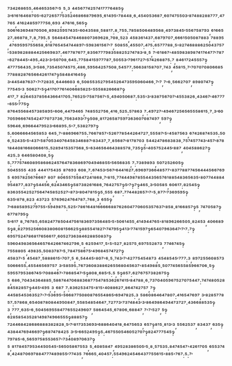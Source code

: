 ⁷³⁴²⁶⁸⁶⁵⁵:⁴⁶⁴⁶⁵³⁵⁶⁷′⁵,⁵·³,⁴⁴⁵⁶⁷⁷⁴²⁵⁷⁴¹⁷⁷⁷⁶⁴⁸⁵‽³′⁶¹⁶¹⁶⁴⁶⁸⁷⁰⁵'⁶²⁷²⁶⁵⁷⁷⁵³⁵²⁴⁶⁸⁶⁶⁸⁷⁹⁶⁹⁵·⁶¹⁴⁹⁵'⁷⁸⁴⁴⁸·⁶·⁴⁵⁴⁰⁵³⁶⁸⁷·⁶⁰⁷⁴⁷⁵⁵⁰³′⁸⁷⁴⁸⁸²⁸⁸⁷⁷⁷·⁴⁷⁷⁶⁵,⁴¹⁶²⁴⁸⁵⁹⁷⁷⁷⁵⁶·⁶⁹³,⁴⁷⁶¹⁶·⁵⁶⁵‽⁵⁰⁶¹⁶³⁶⁹⁴⁸⁷⁰⁵⁰⁶·⁸⁹⁸²⁵⁹⁵⁷⁴³⁵'⁶⁰⁴³⁵⁸⁸·⁵⁸⁸¹⁷:⁸·⁷⁵⁵:⁷⁸⁵⁸⁵⁰⁶⁴⁸⁹⁵⁶⁸·⁴⁹⁷³⁸⁴⁵′⁵⁵⁶⁷⁵⁸⁷⁹³,⁶¹⁶⁶⁵²⁷:⁸⁶⁸⁷⁸·⁷:⁸·⁷⁹⁵:⁵,⁵⁶⁴⁸⁴⁵⁴⁷⁸⁴⁶⁸⁸⁰⁷³⁶⁹⁶²⁸·⁷⁰⁸·⁵²³,⁴⁵⁸³⁶¹⁴³⁷:⁶⁸⁷⁹⁷⁰⁷·⁶⁶⁶¹⁵⁰⁵⁰⁸⁷⁸⁸³,⁷⁸⁸⁹⁵,⁴⁷⁶⁹⁵⁹⁵⁷⁵⁵⁶⁵⁸·⁶¹⁸⁷⁶⁵⁴⁵⁴⁷⁴⁴⁸⁹⁷'⁵⁹⁸³⁶¹⁵⁶⁷′⁷,⁵⁰⁸⁵⁵·⁴⁵⁵⁰⁷:⁴⁷⁵:⁶⁵⁷⁷⁷⁸⁸·⁵'⁸²⁷⁴⁶⁸⁸⁸⁶²⁵⁰⁴³⁷⁵⁷'⁵³⁸⁹⁸²⁸⁸⁸⁴⁴²⁵⁶⁶⁹⁸³⁷:⁴⁶⁷⁷⁸⁷⁶⁷⁷·⁸³⁵⁶⁷⁷⁷⁹⁸³⁵⁸⁸²⁵²⁷⁴⁷⁸³′⁸·⁵,⁷'⁶¹⁸⁶⁷'⁴⁸⁵⁹⁸³⁸⁹⁸⁷⁴¹⁷⁴⁴⁷⁷′⁷⁸⁷'⁶²⁷⁸⁴⁴⁵'⁴⁹⁵:⁴²³′³′⁵⁰⁷⁰⁸·⁶⁴⁵:⁷⁷⁵⁸⁴¹⁵⁹⁷⁷⁷⁸⁷·⁵⁰⁵⁵³′⁷⁹⁶¹⁷²⁷′⁵⁷⁴²⁶⁸⁸⁷⁵:⁷,⁸⁴⁶¹⁷²⁴⁵⁵⁵⁷‽⁴⁷⁷⁷⁵⁶⁴³⁵·³′⁵⁸⁶·⁷³⁵⁴⁵⁰⁷⁴⁵⁷⁵·⁴⁸⁶·⁵⁹⁵⁶⁴²⁵⁷⁵⁰⁸·⁵⁴⁵⁷⁷:⁵⁶⁶³⁸¹⁵⁸⁷⁰⁷·⁷⁴³,⁴⁵⁸¹⁵·⁷′⁷⁰⁷⁰⁷⁰⁸⁰⁶⁶⁸⁵⁷⁷⁸⁸⁸²⁸⁷⁶⁵⁶⁶⁴²⁶¹⁷⁴⁷‽⁵⁸⁴⁸⁴¹⁶⁴⁵‽³′⁴⁴⁵⁴⁸⁷⁶³⁷'⁷′⁷²⁸³⁵·⁶⁴⁴⁶⁶⁰³,⁶·⁵⁰⁸⁵⁵³⁵²⁷⁹⁵⁴⁵²⁶⁴⁷³⁵⁹⁵⁰⁶⁰⁴⁶⁶·⁷′⁷,⁷'⁶·⁵⁶⁶²⁷⁰⁷,⁸⁹⁸⁰⁷⁴⁷‽⁷⁷⁵⁴⁵′³,⁵⁰⁶²⁷'⁵‽⁴¹⁷⁰⁷⁷⁶¹⁴⁰⁶⁶⁸⁵⁸²⁵'⁵⁵⁵⁸⁸²⁶⁶⁶⁸⁷‽⁴¹⁷·⁷,⁸²⁶⁴⁵³⁷⁸⁵⁶⁴³⁶⁶⁴¹⁷⁰⁵:⁷⁶⁵²⁵′⁷⁵⁸⁷⁵⁶⁷'⁵·⁴⁹⁴⁰⁵⁰⁶⁸⁷:⁵³⁵'³′⁸³⁸⁷⁵⁶⁷⁰⁷′⁴⁵⁵³⁸²⁶·⁴³⁴⁶⁷′⁴⁶⁷⁷⁷'⁶⁵⁵′⁷⁷⁵‽⁸⁷⁶⁴⁵⁵⁶⁸⁴⁵⁷³⁸⁵⁸⁹⁵'⁶⁰⁶·⁴⁴⁷⁹⁴⁶⁵,⁷⁴⁸⁵⁵²⁷⁵⁶·⁴¹⁶·⁵²⁵:⁵⁷⁸⁶³,⁷:⁴⁹⁷²⁷'⁴⁹⁴⁶⁷²⁵⁶⁵⁶⁵⁵⁵⁸⁶¹⁵·⁷·³′⁶⁰⁷⁰⁵⁹⁶⁶⁶⁷⁴⁵⁴²⁴⁷⁷⁰⁷³⁷³⁶·⁷⁵⁶³⁴⁹³′⁷‽⁵⁰⁸·⁸¹⁷²⁶⁵⁸⁷⁵⁹⁷³⁶³⁶⁰⁷⁰⁸⁷⁴⁹⁷,⁵⁹⁷‽⁵⁹⁶⁴⁶·⁶⁹⁶⁶⁴⁴⁷⁹⁵²³′⁶⁶⁸⁹⁵:⁵'⁷·⁵³⁸²⁷⁹⁷‽⁵:⁶⁰⁶⁶⁶⁶⁴⁵⁶⁵⁸⁵³,⁶⁴⁵·⁷'⁸⁸⁶⁹⁶⁶⁷⁵⁵:⁷⁶⁶⁷⁸⁵⁷'⁵²⁶⁷⁷⁸⁵⁴⁴²⁶⁴⁷²⁷·⁵⁵⁵⁸⁷′⁵'⁴⁵⁸⁷⁵⁶³,⁶⁷⁴²⁶⁸⁷⁴⁵³⁵:⁵⁰⁶·⁵²⁴³⁵′⁵'⁴³⁷′⁵⁸⁷⁰⁵³⁴⁰⁷⁶⁴⁵⁸³⁴⁶⁸⁸⁷′⁸³⁴³⁷·⁷·⁸⁵⁶⁸⁷′⁸¹⁷⁸⁷⁰³,⁵⁴⁴²⁴⁷⁸⁶⁸³⁸³⁸·⁷⁵⁷⁴⁵⁷⁷⁴³′⁴⁵⁷′⁸⁷⁸¹⁸⁴⁴⁰⁸¹⁶⁶⁸⁰⁶⁶⁶¹⁵:⁵²⁸⁹⁴¹⁵³⁵⁷⁵⁶⁸·⁵'⁶³⁴⁶⁵⁶⁴⁶⁴³⁸⁸⁵⁷⁸·⁷³⁵‽⁵'⁴⁰⁵⁷⁵²⁴⁴⁵′⁸⁸⁷,⁴⁰⁴⁵⁸⁸⁶²⁷‽⁴²⁵:³,⁶⁴⁶⁵⁸⁰⁴⁰⁸·⁵‽⁵:⁷⁷⁷⁵⁷⁴⁶⁰⁸⁹⁵⁸⁶⁸⁶²⁴⁵⁷⁶⁴⁷⁸³⁶⁸⁶⁹⁷⁰⁴⁹⁴⁶⁸⁵⁵′⁵⁶⁵⁶⁸³⁵,⁷:⁷³⁸⁹⁸⁹³,⁵⁰⁷²⁵²⁶⁰⁵‽⁵⁰⁴⁵⁵⁵⁵,⁴³⁵,⁴⁴⁴¹⁷⁵⁴³⁵,⁸⁷⁶⁹³,⁶⁰⁸·⁷:⁶⁷⁴⁵³′⁵⁶⁷′⁶⁴⁴¹⁶²⁷:⁶⁹⁶⁹⁷³⁶⁶⁴⁸⁵⁷⁷'⁸³⁷⁷⁸⁸⁷⁷⁴⁵⁶⁴⁴⁴⁵⁶⁶⁷⁶⁹⁵,⁶⁹⁵⁷⁸²⁵⁶⁷⁶⁶⁶⁷,⁸⁰⁷,⁸⁰⁶⁵⁵⁷⁵⁵⁸⁴⁷²⁴¹⁸⁶⁸·⁷′⁸¹⁵·⁷⁷⁴⁴⁴⁹⁸⁷⁸⁵⁵⁴⁴³⁵⁶⁵⁷⁶¹⁸⁸⁵⁴⁸³⁶⁵⁶³⁵'⁸⁰⁷⁷⁴⁴⁸⁸⁴⁹⁵⁴⁸⁷⁷:⁸³⁷‽⁵⁴⁴⁵⁶·⁶²⁴³⁴⁶⁵‽⁵⁸⁷³⁸²⁶¹⁶⁸⁶·⁷⁶⁴²⁷⁵⁷‽⁵′⁷‽⁷‽⁴⁶⁵·³′⁵⁰⁵⁸⁵,⁶⁰⁶¹⁷:⁸²⁵⁴⁵‽⁸³⁶³⁵⁵⁴²⁵²⁷⁵⁶⁴⁷⁴⁵⁸⁵²⁵²⁷'⁸⁷³′⁸⁰⁴⁷⁸¹⁵‽⁵·⁵⁵⁵,⁶⁸⁷:⁷⁷⁴⁴⁸²⁶⁵⁷′⁷'⁵·⁸⁷⁷′⁷³⁶⁹⁵⁹⁵‽⁶³⁵′⁸⁷⁸·⁸²³,⁴³⁷²³,⁵⁷⁶⁹⁶²⁴⁷⁶⁴⁷⁸⁷:⁷⁶⁸·³,⁶⁵⁵‽⁷′⁶⁸⁸⁵⁸⁹⁵²⁷⁹⁷⁵⁵'⁵⁹⁴⁹⁸⁷⁵:⁵²⁵'⁷⁸⁶¹⁶⁴⁸¹⁶⁶⁶⁶⁶⁸⁸⁷⁶²⁶⁰⁴⁷⁷⁰⁶⁰⁵³⁵⁷⁶³⁷′⁸⁵⁸·⁸¹⁶⁶⁸⁵⁷‽⁵,⁷⁴⁷⁰⁵⁸⁷‽⁶⁷⁷⁸⁷⁹⁵‽⁵′⁶¹⁷,⁸·⁷⁶⁷⁸⁵:⁶⁵⁸²⁴⁷⁷⁸⁵⁰⁴⁴⁷⁵⁶¹⁸³⁶⁹⁷³⁵⁶⁴⁸⁵′⁵'⁵⁰⁶¹⁴⁵⁵·⁴¹⁴⁹⁴⁴⁷⁶⁵'⁸¹⁸⁹⁶²⁶⁶⁵⁰⁵·⁸²⁴⁵³,⁴⁰⁶⁶⁸⁹⁵‽⁸·⁸²⁷⁹⁵²⁵⁶⁶⁰⁸³⁸⁰⁶⁰⁸¹⁵⁶⁶²⁵‽⁸⁸⁵⁵⁴¹⁸²⁷′⁷⁴⁷⁹⁵‽⁴¹³′⁷⁷⁴¹⁵⁹⁷‽⁶⁵⁴⁰⁷⁹⁶³⁶⁴⁷′⁷′⁷:⁷‽⁶⁹⁵⁷⁵²⁴⁷⁸⁶⁸¹⁷⁶⁵⁶⁶¹⁷·⁶⁰⁵²⁷³⁶³⁸⁴⁶²⁸⁸⁵⁰⁸³⁷‽⁵⁹⁶⁰⁴⁹⁸³⁶⁵⁶⁴⁶⁵⁷⁶⁴²⁶⁶⁷⁴⁶²⁷⁹⁶·⁵,⁶²⁵⁹⁴¹⁷·⁵'⁵'⁵²⁷·⁸²⁵⁷⁵·⁶⁹⁷⁵⁵²⁸⁷³,⁷⁷⁴⁶⁷⁴⁵‽⁷⁵⁵⁸⁸⁰⁵,⁴⁹⁸³⁵:⁵⁰⁸³⁷⁸⁷′⁵·⁷⁸⁴⁷⁵⁸⁶⁷⁵′⁴⁹⁶⁸⁴⁵⁷⁴⁷²⁷‽⁴⁵⁸³⁷'⁵,⁴⁵⁴⁸⁷·⁵⁸⁸⁸⁶¹⁵'⁷⁰⁷·⁵,⁶·⁵⁴⁴⁴⁵'⁸⁰⁷'⁶·⁵·⁷⁴³′⁷′⁴²⁷⁷⁵⁴⁵⁴⁸⁷³,⁴⁵⁴⁸⁵⁴⁵′⁷⁷⁷:³,⁸⁹⁷²⁵⁵⁶⁰⁸⁵⁷³⁵⁰⁶⁶⁶⁵⁵:⁴⁵⁵⁴⁶⁵⁶⁹⁷⁵⁷,³′⁵⁸⁵⁹⁵:⁷⁶⁷³⁶⁰⁸³⁸⁸⁶²⁶⁵⁵⁶⁸⁰⁴⁵⁶³⁷'⁸⁵⁴⁹⁸⁸⁵·⁵⁰⁷⁷⁴⁵⁶⁵⁵⁸⁵⁹⁶⁶⁷⁰⁶·⁵‽⁵⁹⁵⁵⁷⁹⁵³⁸⁶⁷⁴⁵′⁷⁰⁸⁸⁴⁶⁷'⁷⁸⁶⁸⁵⁴⁷′⁵‽⁸⁰⁸·⁶⁸⁵′⁵:⁵,⁵‽⁸⁵⁷:⁶²⁷⁶⁷⁵⁷³⁸²⁶⁷⁵‽⁵,⁶⁸⁶·⁷⁰⁴³⁴³⁶⁴⁸⁸⁵·⁵⁸⁶⁷⁴⁴⁷⁰⁶⁸⁸³⁶⁸⁷⁷⁵⁴⁷⁸⁵³⁶²⁶⁷⁴¹⁵′⁸⁴⁷⁸⁸·⁶·⁷³⁷⁰⁴⁰⁵⁹⁶⁷⁵²⁷⁰⁷⁵⁴⁴⁷:⁷⁴⁷⁴⁸⁰⁵²⁸⁸⁴⁵⁸²⁸⁵⁷‽⁴⁴⁵′⁴⁹⁵,³,⁶⁸⁷,⁷:⁸³⁶²⁵³⁴⁷⁵'⁸¹⁵'⁴⁰⁸⁸⁶²⁷·⁸⁶⁴⁷⁴²⁷⁵⁷,⁷‽⁴⁴⁵⁸⁵⁴⁵³⁶³⁵²⁷'⁷′⁵³⁶⁹⁵'⁵⁶⁶⁸⁷⁷⁵⁰⁸⁰⁸⁷⁶⁵⁵⁴⁸⁶⁵′⁶⁹⁴⁷⁸²⁵:³,⁵⁸⁶⁰⁸⁶⁴⁶⁴⁷⁸⁰⁷:⁴¹⁶⁵⁴⁷⁶⁹⁷,³′⁸²⁸⁵⁷⁷⁸⁵⁷:⁵⁷⁸⁶⁸·⁶⁵⁴⁰⁸⁷⁸⁰⁸⁴⁴⁹⁵⁰⁸⁴⁷·⁵⁵⁸⁵⁴⁸⁵⁴⁶⁴⁷·⁷²⁷⁷³′⁷³⁷⁴⁸⁴³′³′⁸⁶⁴⁹⁸⁶⁴⁹⁴⁴⁷³⁷²⁷·⁴³⁶⁶⁸⁸⁵³⁵‽³,⁷⁷⁷·⁶³⁵'⁶·⁵⁰⁴⁵⁶⁹⁵⁵⁸⁴⁷⁷⁶⁵⁵²⁴⁹⁶⁰⁷,⁵⁸⁶⁴⁵⁴⁵·⁶⁷⁸⁰⁶·⁶⁸⁸⁴⁷,⁷'⁷′⁵²⁷,⁵‽⁶²⁸⁵⁸⁵⁴³⁵²⁸¹⁴⁹⁸⁷⁴⁹⁶⁶⁵⁵⁵‽⁸⁸⁸⁵⁷‽⁷²⁴⁴⁶⁸⁴²⁸⁶⁸⁶⁸⁸⁸³⁸²⁸²⁸·⁵′⁷′⁸¹⁷³⁵³⁶⁹³′⁶⁸⁸⁶⁴⁰⁴¹⁸·⁶⁴⁷⁵⁶⁵³,⁶⁵⁷‽⁸¹⁵·⁸¹³′³,⁵⁵⁶²⁵³⁷,⁸³⁴³⁷,⁶³⁵‽⁴³⁸⁴⁴⁷⁶⁹⁴⁶⁶⁹⁷‽⁶⁸⁷⁴⁷⁸⁴²⁵,³′⁵′⁶⁶⁵²⁴⁹⁵‽⁵:⁴⁶⁷⁵⁵⁰⁵⁴⁶⁰⁵²⁷⁰⁷‽⁸²⁴⁷⁷⁷⁵⁴⁵‽⁷⁹⁷⁸⁵'⁶·⁵⁶⁵⁹⁷⁵⁸⁵⁵³⁶⁵⁷'⁷³⁴⁰⁸⁹⁷⁰⁶³⁷‽⁵,⁸¹⁷⁸⁴⁵⁷⁹⁵³⁴⁴⁵⁰⁵⁴⁵'⁵⁶⁵⁰⁵⁸⁶⁷⁵⁵³,⁵·⁴⁰⁸⁵⁸⁴⁷,⁴⁹⁵²⁸³⁸⁶⁵⁰⁵′⁵·⁸·⁵⁷⁵³⁵:⁸⁴⁷⁴⁵⁴⁷'⁴²⁶¹⁷⁰⁵,⁶⁵⁵³⁷⁴⁸·⁴²⁴⁸⁷⁰⁶⁹⁷⁸⁸⁴⁷⁷⁷⁴⁸⁹⁸⁵⁵′⁷⁷⁴³⁵,⁷⁶⁶⁶⁵·⁴⁰⁴⁵⁷:⁵⁵⁴⁹⁶²⁴⁵⁴⁶⁴³⁷⁷⁵⁵⁶¹⁵'⁸⁸⁵'⁷⁶⁷:⁵:⁷′
